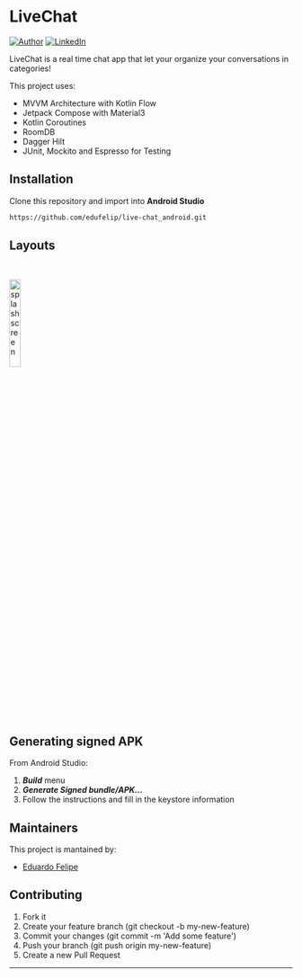 # LiveChat
[![Author](https://img.shields.io/static/v1?label=@author&message=Eduardo%20Santos&color=navy)](https://github.com/edufelip)
[![LinkedIn](https://img.shields.io/static/v1?label=@linkedin&message=@edu_santos&color=blue)](https://www.linkedin.com/in/eduardo-felipe-dev/)

LiveChat is a real time chat app that let your organize your conversations in categories!

This project uses:
* MVVM Architecture with Kotlin Flow
* Jetpack Compose with Material3
* Kotlin Coroutines
* RoomDB
* Dagger Hilt
* JUnit, Mockito and Espresso for Testing

## Installation
Clone this repository and import into **Android Studio**
```bash
https://github.com/edufelip/live-chat_android.git
```

## Layouts
<br>
  <p align="left">
            <img alt="splash screen"
            src="https://github.com/edufelip/live-chat_android/assets/34727187/b19ec81a-42d6-4a19-8150-89c30e4f8ec5" width="20%" 
            title="main screen">
  
## Generating signed APK
From Android Studio:
1. ***Build*** menu
2. ***Generate Signed bundle/APK...***
3. Follow the instructions and fill in the keystore information

## Maintainers
This project is mantained by:
* [Eduardo Felipe](http://github.com/edufelip)

## Contributing

1. Fork it
2. Create your feature branch (git checkout -b my-new-feature)
3. Commit your changes (git commit -m 'Add some feature')
4. Push your branch (git push origin my-new-feature)
5. Create a new Pull Request
****

